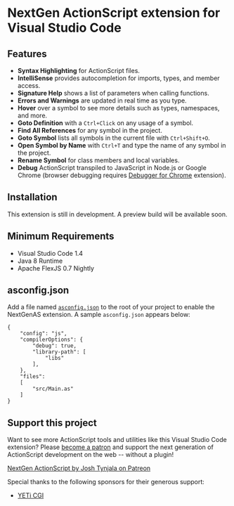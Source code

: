 # NextGen ActionScript extension for Visual Studio Code

## Features

* **Syntax Highlighting** for ActionScript files.
* **IntelliSense** provides autocompletion for imports, types, and member access.
* **Signature Help** shows a list of parameters when calling functions.
* **Errors and Warnings** are updated in real time as you type.
* **Hover** over a symbol to see more details such as types, namespaces, and more.
* **Goto Definition** with a `Ctrl+Click` on any usage of a symbol.
* **Find All References** for any symbol in the project.
* **Goto Symbol** lists all symbols in the current file with `Ctrl+Shift+O`.
* **Open Symbol by Name** with `Ctrl+T` and type the name of any symbol in the project.
* **Rename Symbol** for class members and local variables.
* **Debug** ActionScript transpiled to JavaScript in Node.js or Google Chrome (browser debugging requires [Debugger for Chrome](https://marketplace.visualstudio.com/items?itemName=msjsdiag.debugger-for-chrome) extension).

## Installation

This extension is still in development. A preview build will be available soon.

## Minimum Requirements

* Visual Studio Code 1.4
* Java 8 Runtime
* Apache FlexJS 0.7 Nightly

## asconfig.json

Add a file named [`asconfig.json`](https://github.com/BowlerHatLLC/vscode-nextgenas/wiki/asconfig.json) to the root of your project to enable the NextGenAS extension. A sample `asconfig.json` appears below:

	{
		"config": "js",
		"compilerOptions": {
			"debug": true,
			"library-path": [
				"libs"
			],
		},
		"files":
		[
			"src/Main.as"
		]
	}

## Support this project

Want to see more ActionScript tools and utilities like this Visual Studio Code extension? Please [become a patron](http://patreon.com/josht) and support the next generation of ActionScript development on the web -- without a plugin!

[NextGen ActionScript by Josh Tynjala on Patreon](http://patreon.com/josht)

Special thanks to the following sponsors for their generous support:

* [YETi CGI](http://yeticgi.com/)
